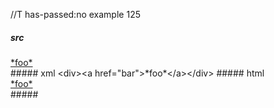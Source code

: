 //T has-passed:no
example 125
##### src
<div><a href="bar">*foo*</a></div>
##### xml
<?xml version="1.0" encoding="UTF-8"?>
<!DOCTYPE document SYSTEM "CommonMark.dtd">
<document xmlns="http://commonmark.org/xml/1.0">
  <html_block>&lt;div&gt;&lt;a href=&quot;bar&quot;&gt;*foo*&lt;/a&gt;&lt;/div&gt;
</html_block>
</document>
##### html
<div><a href="bar">*foo*</a></div>
#####
